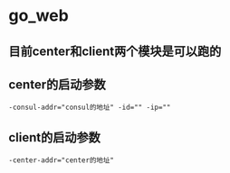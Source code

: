 # go_web

## 目前center和client两个模块是可以跑的

## center的启动参数
```shell
-consul-addr="consul的地址" -id="" -ip=""
```

## client的启动参数
```shell
-center-addr="center的地址"
```